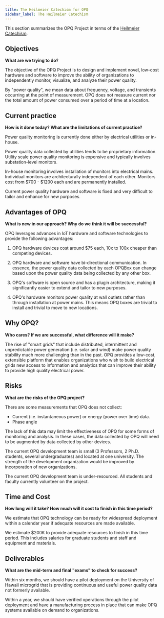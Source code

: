 ```yaml
---
title: The Heilmeier Catechism for OPQ
sidebar_label: The Heilmeier Catechism
---
```


This section summarizes the OPQ Project in terms of the [Heilmeier Catechism](https://www.darpa.mil/work-with-us/heilmeier-catechism).

## Objectives

**What are we trying to do?**

The objective of the OPQ Project is to design and implement novel, low-cost hardware and software to improve the ability of organizations to independently monitor, visualize, and analyze their power quality. 

By "power quality", we mean data about frequency, voltage, and transients occurring at the point of measurement. OPQ does not measure current nor the total amount of power consumed over a period of time at a location. 

## Current practice

**How is it done today? What are the limitations of current practice?**

Power quality monitoring is currently done either by electrical utilities or in-house.

Power quality data collected by utilities tends to be proprietary information.  Utility scale power quality monitoring is expensive and typically involves substation-level monitors.  

In-house monitoring involves installation of monitors into electrical mains. Individual monitors are architecturally independent of each other. Monitors cost from $700 - $1200 each and are permanently installed. 

Current power quality hardware and software is fixed and very difficult to tailor and enhance for new purposes.

## Advantages of OPQ

**What is new in our approach? Why do we think it will be successful?**

OPQ leverages advances in IoT hardware and software technologies to provide the following advantages:

1. OPQ hardware devices cost around $75 each, 10x to 100x cheaper than competing devices. 

2. OPQ hardware and software have bi-directional communication. In essence, the power quality data collected by each OPQBox can change based upon the power quality data being collected by any other box.

3. OPQ's software is open source and has a plugin architecture, making it significantly easier to extend and tailor to new purposes.

4. OPQ's hardware monitors power quality at wall outlets rather than through installation at power mains. This means OPQ boxes are trivial to install and trivial to move to new locations.  

## Why OPQ?

**Who cares? If we are successful, what difference will it make?**

The rise of "smart grids" that include distributed, intermittent and unpredictable power generation (i.e. solar and wind) make power quality stability much more challenging than in the past.  OPQ provides a low-cost, extensible platform that enables organizations who wish to build electrical grids new access to information and analytics that can improve their ability to provide high quality electrical power.

## Risks

**What are the risks of the OPQ project?**

There are some measurements that OPQ does not collect:
 
 * Current (i.e. instantaneous power) or energy (power over time) data.
 * Phase angle
 
The lack of this data may limit the effectiveness of OPQ for some forms of monitoring and analysis. In these cases, the data collected by OPQ will need to be augmented by data collected by other devices. 

The current OPQ development team is small (3 Professors, 2 Ph.D. students, several undergraduates) and located at one university. The strength of the development organization would be improved by incorporation of new organizations.

The current OPQ development team is under-resourced.  All students and faculty currently volunteer on the project.    

## Time and Cost

**How long will it take? How much will it cost to finish in this time period?**

We estimate that OPQ technology can be ready for widespread deployment within a calendar year if adequate resources are made available. 

We estimate $200K to provide adequate resources to finish in this time period. This includes salaries for graduate students and staff and equipment and materials.

## Deliverables

**What are the mid-term and final "exams" to check for success?**

Within six months, we should have a pilot deployment on the University of Hawaii microgrid that is providing continuous and useful power quality data not formerly available.

Within a year, we should have verified operations through the pilot deployment and have a manufacturing process in place that can make OPQ systems available on demand to organizations. 

